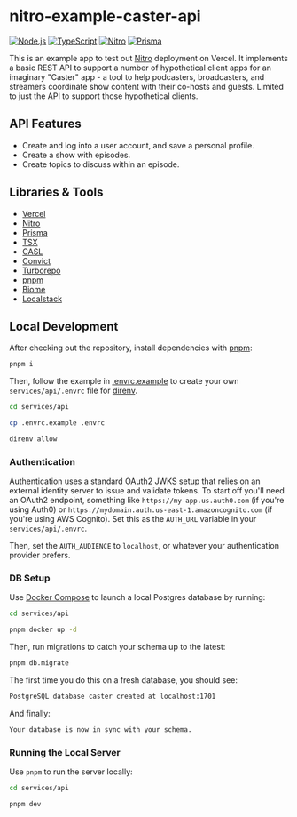 # nitro-example-caster-api

[<img alt="Node.js" src="https://img.shields.io/badge/node-v22-brightgreen?logo=node.js&style=flat" />](https://nodejs.org/en/)
[<img alt="TypeScript" src="https://img.shields.io/github/package-json/dependency-version/bkonkle/nitro-example-caster-api/dev/typescript?logo=typescript&style=flat&color=3178c6" />](https://www.typescriptlang.org/)
[<img alt="Nitro" src="https://img.shields.io/npm/v/nitropack?logo=nuxt&style=flat&color=ea2845&label=nitro" />](https://nitro.build/)
[<img alt="Prisma" src="https://img.shields.io/npm/v/@prisma/client?logo=prisma&style=flat&color=38a169&label=prisma" />](https://www.prisma.io/)

This is an example app to test out [Nitro](https://nitro.build/) deployment on Vercel. It implements a basic REST API to support a number of hypothetical client apps for an imaginary "Caster" app - a tool to help podcasters, broadcasters, and streamers coordinate show content with their co-hosts and guests. Limited to just the API to support those hypothetical clients.

## API Features

- Create and log into a user account, and save a personal profile.
- Create a show with episodes.
- Create topics to discuss within an episode.

## Libraries & Tools

- [Vercel](https://vercel.com/)
- [Nitro](https://nitro.build/)
- [Prisma](https://www.prisma.io/)
- [TSX](https://tsx.is/typescript)
- [CASL](https://casl.js.org/)
- [Convict](https://github.com/mozilla/node-convict)
- [Turborepo](https://turborepo.com/)
- [pnpm](https://pnpm.io/)
- [Biome](https://biomejs.dev/)
- [Localstack](https://localstack.cloud/)

## Local Development

After checking out the repository, install dependencies with [pnpm](https://pnpm.io/):

```sh
pnpm i
```

Then, follow the example in [.envrc.example](services/api/.envrc.example) to create your own `services/api/.envrc` file for [direnv](https://direnv.net/).

```sh
cd services/api

cp .envrc.example .envrc

direnv allow
```

### Authentication

Authentication uses a standard OAuth2 JWKS setup that relies on an external identity server to issue and validate tokens. To start off you'll need an OAuth2 endpoint, something like `https://my-app.us.auth0.com` (if you're using Auth0) or `https://mydomain.auth.us-east-1.amazoncognito.com` (if you're using AWS Cognito). Set this as the `AUTH_URL` variable in your `services/api/.envrc`.

Then, set the `AUTH_AUDIENCE` to `localhost`, or whatever your authentication provider prefers.

### DB Setup

Use [Docker Compose](https://docs.docker.com/compose/) to launch a local Postgres database by running:

```sh
cd services/api

pnpm docker up -d
```

Then, run migrations to catch your schema up to the latest:

```sh
pnpm db.migrate
```

The first time you do this on a fresh database, you should see:

```sh
PostgreSQL database caster created at localhost:1701
```

And finally:

```sh
Your database is now in sync with your schema.
```

### Running the Local Server

Use `pnpm` to run the server locally:

```sh
cd services/api

pnpm dev
```
